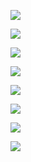 ![](./pic/1000_01.jpg)

![](./pic/8_4.jpg)

![](./pic/1000_02.jpg)

![](./pic/1000_03.jpg)

![](./pic/4_1.jpg)

![](./pic/4_2.jpg)

![](./pic/4_3.jpg)

![](./pic/4_4.jpg)